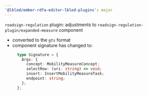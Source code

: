 ```yaml
---
'@lblod/ember-rdfa-editor-lblod-plugins': major
---
```


`roadsign-regulation` plugin: adjustments to `roadsign-regulation-plugin/expanded-measure` component
- converted to the `gts` format
- component signature has changed to: 
  ```ts
    type Signature = {
      Args: {
        concept: MobilityMeasureConcept;
        selectRow: (uri: string) => void;
        insert: InsertMobilityMeasureTask;
        endpoint: string;
      };
    };
  ```
